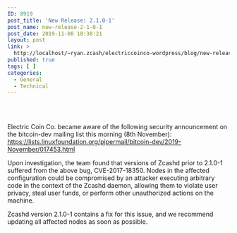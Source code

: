 ```yaml
---
ID: 8919
post_title: 'New Release: 2.1.0-1'
post_name: new-release-2-1-0-1
post_date: 2019-11-08 18:38:21
layout: post
link: >
  http://localhost/~ryan.zcash/electriccoinco-wordpress/blog/new-release-2-1-0-1/
published: true
tags: [ ]
categories:
  - General
  - Technical
---
```

<!-- wp:spacer {"height":33} -->
<div style="height:33px" aria-hidden="true" class="wp-block-spacer"></div>
<!-- /wp:spacer -->

<!-- wp:paragraph -->
<p>Electric Coin Co. became aware of the following security announcement on the bitcoin-dev mailing list this morning (8th November): <a href="https://lists.linuxfoundation.org/pipermail/bitcoin-dev/2019-November/017453.html">https://lists.linuxfoundation.org/pipermail/bitcoin-dev/2019-November/017453.html</a></p>
<!-- /wp:paragraph -->

<!-- wp:paragraph -->
<p>Upon investigation, the team found that versions of Zcashd prior to 2.1.0-1 suffered from the above bug, CVE-2017-18350. Nodes in the affected configuration could be compromised by an attacker executing arbitrary code in the context of the Zcashd daemon, allowing them to violate user privacy, steal user funds, or perform other unauthorized actions on the machine.</p>
<!-- /wp:paragraph -->

<!-- wp:paragraph -->
<p>Zcashd version 2.1.0-1 contains a fix for this issue, and we recommend updating all affected nodes as soon as possible.</p>
<!-- /wp:paragraph -->